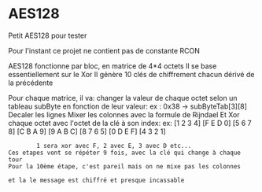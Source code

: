 # AES128
Petit AES128 pour tester

Pour l'instant ce projet ne contient pas de constante RCON

AES128 fonctionne par bloc, en matrice de 4*4 octets
Il se base essentiellement sur le Xor
Il génère 10 clés de chiffrement chacun dérivé de la précédente

Pour chaque matrice, il va:
    changer la valeur de chaque octet selon un tableau subByte en fonction de leur valeur:
        ex : 0x38 -> subByteTab[3][8]
    Decaler les lignes
    Mixer les colonnes avec la formule de Rijndael
    Et Xor chaque octet avec l'octet de la clé à son index:
        ex:
            [1 2 3 4]   [F E D 0]
            [5 6 7 8]   [C B A 9]
            [9 A B C]   [8 7 6 5]
            [0 D E F]   [4 3 2 1]

            1 sera xor avec F, 2 avec E, 3 avec D etc...
    Ces etapes vont se répéter 9 fois, avec la clé qui change à chaque tour
    Pour la 10ème étape, c'est pareil mais on ne mixe pas les colonnes

    et la le message est chiffré et presque incassable
 
